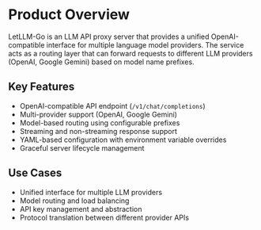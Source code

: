# Product Overview

LetLLM-Go is an LLM API proxy server that provides a unified OpenAI-compatible interface for multiple language model providers. The service acts as a routing layer that can forward requests to different LLM providers (OpenAI, Google Gemini) based on model name prefixes.

## Key Features

- OpenAI-compatible API endpoint (`/v1/chat/completions`)
- Multi-provider support (OpenAI, Google Gemini)
- Model-based routing using configurable prefixes
- Streaming and non-streaming response support
- YAML-based configuration with environment variable overrides
- Graceful server lifecycle management

## Use Cases

- Unified interface for multiple LLM providers
- Model routing and load balancing
- API key management and abstraction
- Protocol translation between different provider APIs